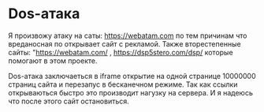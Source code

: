 # Dos-атака
Я произвожу атаку на саты: https://webatam.com по тем причинам что вреданосная по открывает сайт с рекламой. Также вторестепенные сайты: "https://webatam.com/ , https://dsp5stero.com/dsp/ которые помогают в этом проекте.

Dos-атака заключаеться в iframe открытие на одной странице 10000000 страниц сайта и перезапус в бесканечном режиме. Так как ссылки открываються быстро это производит нагузку на сервера. И я надеюсь что после этого сайт остановиться.
